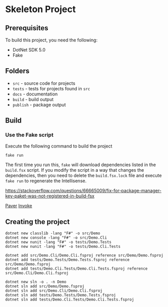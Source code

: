 # Skeleton Project

## Prerequisites

To build this project, you need the following:

- DotNet SDK 5.0
- Fake

## Folders

- `src` - source code for projects
- `tests` - tests for projects found in `src`
- `docs` - documentation
- `build` - build output
- `publish` - package output

## Build

### Use the Fake script

Execute the following command to build the project

```sh
fake run
```

The first time you run this, `fake` will download dependencies listed in the `build.fsx` script. If you modify the script in a way that changes the dependencies, then you need to delete the `build.fsx.lock` file and execute `fake run` to regenerate the Intellisense.

https://stackoverflow.com/questions/66665009/fix-for-package-manager-key-paket-was-not-registered-in-build-fsx

[Paver](https://github.com/paver/paver/)
[Invoke](http://docs.pyinvoke.org/en/latest/)


## Creating the project

```
dotnet new classlib -lang "F#" -o src/Demo
dotnet new console -lang "F#" -o src/Demo.Cli
dotnet new nunit -lang "F#" -o tests/Demo.Tests
dotnet new nunit -lang "F#" -o tests/Demo.Cli.Tests

dotnet add src/Demo.Cli/Demo.Cli.fsproj reference src/Demo/Demo.fsproj
dotnet add tests/Demo.Tests/Demo.Tests.fsproj reference src/Demo/Demo.fsproj
dotnet add tests/Demo.Cli.Tests/Demo.Cli.Tests.fsproj reference src/Demo.Cli/Demo.Cli.fsproj

dotnet new sln -o . -n Demo
dotnet sln add src/Demo/Demo.fsproj
dotnet sln add src/Demo.Cli/Demo.Cli.fsproj
dotnet sln add tests/Demo.Tests/Demo.Tests.fsproj
dotnet sln add tests/Demo.Cli.Tests/Demo.Cli.Tests.fsproj
```